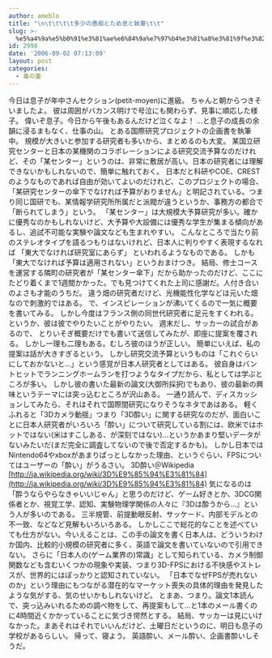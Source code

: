 ```yaml
---
author: ameblo
title: "\n\t\t\t\t多少の愚痴とため息と執筆\t\t"
slug: >-
  %e5%a4%9a%e5%b0%91%e3%81%ae%e6%84%9a%e7%97%b4%e3%81%a8%e3%81%9f%e3%82%81%e6%81%af%e3%81%a8%e5%9f%b7%e7%ad%86
id: 2998
date: '2006-09-02 07:13:09'
layout: post
categories:
  - 毒の壷
---
```


今日は息子が年中さんセクション(petit-moyen)に進級。 ちゃんと朝からつきそいましたよ。 彼は周囲がバカンス明けで号泣にも関わらず、見事に順応した様子。 偉いぞ息子。今日から午後もあるんだけど泣くなよ！ …と息子の成長の余韻に浸るまもなく、仕事の山。 とある国際研究プロジェクトの企画書を執筆中。 規模が大きいと参加する研究者も多いから、まとめるのも大変。 某国立研究センターと日本の某機関のコラボレーションによる研究交流予算なのだけれど、その「某センター」というのは、非常に敷居が高い。日本の研究者には理解できないかもしれないので、簡単に触れておく。 日本だと科研やCOE、CRESTのようなものであれば自由が効いてよいのだけれど、このプロジェクトの場合、「某研究センターの傘下でなければ予算がおりません」と明記されている。つまり同じ国研でも、某情報学研究所所属だと派閥が違うというか、事務方の都合で「断られてしまう」という。 「某センター」は大規模大予算研究が多い。確かに優秀なのかもしれないけど、大予算や大設備には優秀な学生が集まる傾向があるし、追試不可能な実験や論文なども生まれやすい。 こんなところで当たり前のステレオタイプを語るつもりはないけれど、日本人に判りやすく表現するなれば 「東大でなければ研究室にあらず」 といわれるようなものである。 しかも「東大でなければ予算は適用されない」というおまけつき。 結局、修士コースを運営する隣町の研究者が「某センター傘下」だから助かったのだけど、ここにたどり着くまで1週間かかった。でも見つけてくれた上司に感謝だ。人付き合いのよさも才能のうちだ。 違う畑の研究者だけど、光機能性化学などは元いた畑なので刺激的ではある。 で、インスピレーションが沸いてくるので一気に概要を書いてみる。 しかし今度はフランス側の同世代研究者に足元をすくわれる。 というか、彼は彼でやりたいことがやりたい。 週末だし、サッカーの試合があるので、 とりいそぎ概要だけでも書いて送信してみたが、即座に提案を覆される。 しかし一理も二理もある。むしろ彼のほうが正しい。 簡単にいえば、私の提案は話が大きすぎるという。 しかし研究交流予算というものは「これぐらいにしておかないと…」という感覚が日本人研究者としてはある。 彼自身はバントヒットでランニングホームランを打つようなタイプだから、私としては学ぶところが多い。 しかし彼の書いた最新の論文(大御所採択)でもあり、彼の最新の興味というテーマには突っ込むところが沢山ある。 一通り読んで、ディスカッションしてみたら、それはそれで国際間研究になりそうなネタであはある。 軽くふれると「3Dカメラ動揺」つまり「3D酔い」に関する研究なのだが、面白いことに日本人研究者がいろいろ「酔い」について研究している割には、欧米ではホットではない(米はすこしある、が深刻ではない)…というかあまり堅いデータがないみたいだ(まだ完全に調査してないので後で否定するかも)。 しかし日本ではNintendo64やxboxがあまりぱっとしなかった理由、というぐらい、FPSについてはユーザーの「酔い」がうるさい。 3D酔い＠Wikipedia [http://ja.wikipedia.org/wiki/3D%E9%85%94%E3%81%84](http://ja.wikipedia.org/wiki/3D%E9%85%94%E3%81%84) 気になるのは「酔うならやらなきゃいいじゃん」と思うのだけど、ゲーム好きとか、3DCG関係者とか、視覚工学、認知、実験物理学関係の人々に『3Dは酔うから…』という人が多いのである。 三半規管、前提動眼反射、サッケード、内部モデルとの不一致、などなど見解もいろいろある。 しかしここで総花的なことを述べていても仕方がない。今いえることは、この手の論文を書く日本人は、どういうわけか国内、比較的小規模の研究者に多く、英語で論文を書いていないので引用できない。 さらに「日本人の(ゲーム業界の)常識」として知られている、カメラ制御関数なども含むいくつかの現象や実装、つまり3D-FPSにおける不快感やストレスが、世界的にはぽっかりと認知されていない。 「日本でなぜFPSが売れないのか」という理由にもつながる潜在的なマーケット喪失の具体的理由を発見したような気がする、気のせいかもしれないけど。 とまあ、つまり。論文1本読んで、突っ込みいれるための調べ物をして、再提案もして…と1本のメール書くのに4時間近くかかっていることに気づき愕然とする。 結局、サッカーは見にいけなかった。まあそれはそれでいいんだけど、土曜日だというのに、明日も息子の学校があるらしい。 帰って、寝よう。 英語酔い、メール酔い、企画書酔いしそうだ。